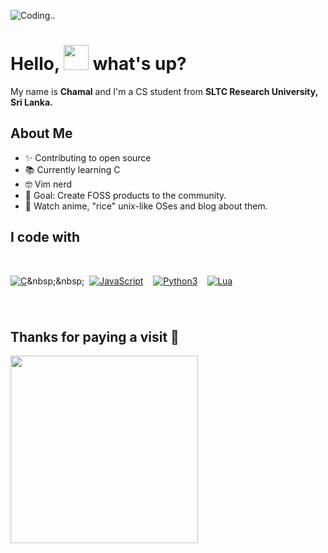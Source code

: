 ![Coding..](/assets/loficode.avif)

# Hello, <img src="https://emojis.slackmojis.com/emojis/images/1577305505/7373/hand_wave.gif?1577305505" width=40> what's up?

My name is <b>Chamal</b> and I'm a CS student from <b> SLTC Research University, Sri Lanka.</b>

###

## About Me

- ✨ Contributing to open source
- 📚 Currently learning C
- 🤓 Vim nerd
- 🎯 Goal: Create FOSS products to the community.
- 🎲 Watch anime, "rice" unix-like OSes and blog about them.

###

## I code with

<br>

[![C](https://upload.wikimedia.org/wikipedia/commons/thumb/1/18/C_Programming_Language.svg/760px-C_Programming_Language.svg.png?20201031132917)](https://en.wikipedia.org/wiki/C_(programming_language))&nbsp;&nbsp;&nbsp;
[![JavaScript](https://www.svgrepo.com/show/349419/javascript.svg)](https://developer.mozilla.org/en-US/docs/Web/JavaScript)&nbsp;&nbsp;&nbsp;
[![Python3](https://www.svgrepo.com/show/452091/python.svg)](https://www.python.org/)&nbsp;&nbsp;&nbsp;
[![Lua](https://www.svgrepo.com/show/354020/lua.svg)](https://www.lua.org/)


###

<br>

## Thanks for paying a visit 🧡

<img src="https://media0.giphy.com/media/v1.Y2lkPTc5MGI3NjExODJrdml6N3N1bmYwNzVvZnl3OWlpZnlnc3M3MG8yMjVyeGRkYmV1ZiZlcD12MV9pbnRlcm5hbF9naWZfYnlfaWQmY3Q9cw/ZXr7mOCKSkMrnuLNEu/giphy.webp" width="300px"></img>
